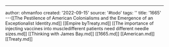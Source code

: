 ---
author: ohmanfoo
created: '2022-09-15'
source: '#todo'
tags: ''
title: '1665'
---[[The Pestilence of American Colonialisms and the Emergence of an Exceptionalist Identity.md]]
[[Empire byTreaty.md]]
[[The importance of injecting vaccines into muscledifferent patients need different needle sizes.md]]
[[Thinking with James Bay.md]]
[[1665.md]]
[[American.md]]
[[Treaty.md]]
